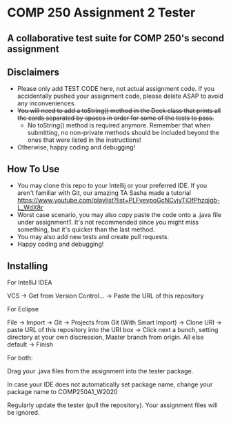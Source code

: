 # COMP 250 Assignment 2 Tester

## A collaborative test suite for COMP 250's second assignment

## Disclaimers

- Please only add TEST CODE here, not actual assignment code. If you accidentally pushed your assignment code, please delete ASAP to avoid any inconveniences.
- <s>You will need to add a toString() method in the Deck class that prints all the cards separated by spaces in order for some of the tests to pass.</s>
  - No toString() method is required anymore. Remember that when submitting, no non-private methods should be included beyond the ones that were listed in the instructions!
- Otherwise, happy coding and debugging!

## How To Use

- You may clone this repo to your Intellij or your preferred IDE. If you aren't familiar with Git, our amazing TA Sasha made a tutorial https://www.youtube.com/playlist?list=PLFvevpoGcNCvjyTjOfPhzqjgb-L_WdX8r
- Worst case scenario, you may also copy paste the code onto a .java file under assignment1. It's not recommended since you might miss something, but it's quicker than the last method.
- You may also add new tests and create pull requests.
- Happy coding and debugging!

## Installing

For IntelliJ IDEA

VCS -> Get from Version Control... -> Paste the URL of this repository

For Eclipse

File -> Import -> Git -> Projects from Git (With Smart Import) -> Clone URI -> paste URL of this repository into the URI box -> Click next a bunch, setting directory at your own discression, Master branch from origin. All else default -> Finish

For both:

Drag your .java files from the assignment into the tester package.

In case your IDE does not automatically set package name, change your package name to COMP250A1_W2020

Regularly update the tester (pull the repository). Your assignment files will be ignored.
